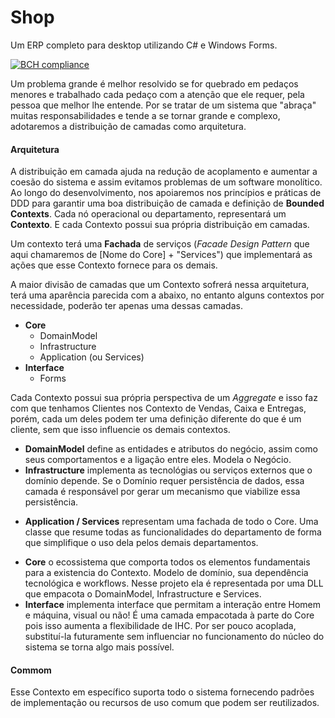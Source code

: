 # Shop

Um ERP completo para desktop utilizando C# e Windows Forms.

[![BCH compliance](https://bettercodehub.com/edge/badge/phduarte/Shop?branch=master)](https://bettercodehub.com/)

Um problema grande é melhor resolvido se for quebrado em pedaços menores e trabalhado cada pedaço com a atenção que ele requer, pela pessoa que melhor lhe entende.
Por se tratar de um sistema que "abraça" muitas responsabilidades e tende a se tornar grande e complexo, adotaremos a distribuição de camadas como arquitetura.

#### Arquitetura

A distribuição em camada ajuda na redução de acoplamento e aumentar a coesão do sistema e assim evitamos problemas de um software monolítico.
Ao longo do desenvolvimento, nos apoiaremos nos princípios e práticas de DDD para garantir uma boa distribuição de camada e definição de **Bounded Contexts**.
Cada nó operacional ou departamento, representará um **Contexto**. E cada Contexto possui sua própria distribuição em camadas.

Um contexto terá uma **Fachada** de serviços (*Facade Design Pattern* que aqui chamaremos de [Nome do Core] + "Services") que implementará as ações que esse Contexto fornece para os demais.

A maior divisão de camadas que um Contexto sofrerá nessa arquitetura,  terá uma aparência parecida com a abaixo, no entanto alguns contextos por necessidade, poderão ter apenas uma dessas camadas.

+ **Core**
  - DomainModel
  - Infrastructure
  - Application (ou Services)
+ **Interface**
  - Forms

Cada Contexto possui sua própria perspectiva de um *Aggregate* e isso faz com que tenhamos Clientes nos Contexto de Vendas, Caixa e Entregas, porém, cada um deles podem ter uma definição diferente do que é um cliente, sem que isso influencie os demais contextos.

+ **DomainModel** define as entidades e atributos do negócio, assim como seus comportamentos e a ligação entre eles. Modela o Negócio.
+ **Infrastructure** implementa as tecnológias ou serviços externos que o domínio depende. Se o Domínio requer persistência de dados, essa camada é responsável por gerar um mecanismo que viabilize essa persistência.
* **Application / Services** representam uma fachada de todo o Core. Uma classe que resume todas as funcionalidades do departamento de forma que simplifique o uso dela pelos demais departamentos.
+ **Core** o ecossistema que comporta todos os elementos fundamentais para a existencia do Contexto. Modelo de domínio, sua dependência tecnológica e workflows. Nesse projeto ela é representada por uma DLL que empacota o DomainModel, Infrastructure e Services.
+ **Interface** implementa interface que permitam a interação entre Homem e máquina, visual ou não! É uma camada empacotada à parte do Core pois isso aumenta a flexibilidade de IHC. Por ser pouco acoplada, substituí-la futuramente sem influenciar no funcionamento do núcleo do sistema se torna algo mais possível.

#### Commom

Esse Contexto em específico suporta todo o sistema fornecendo padrões de implementação ou recursos de uso comum que podem ser reutilizados.
